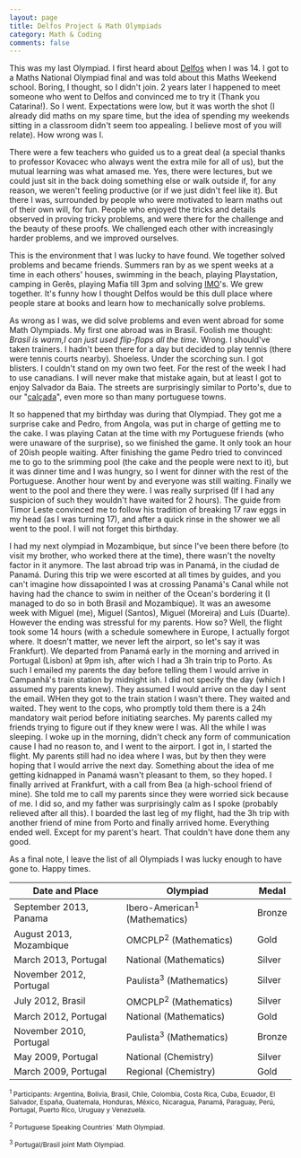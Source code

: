```yaml
---
layout: page
title: Delfos Project & Math Olympiads
category: Math & Coding
comments: false
---
```


This was my last Olympiad. I first heard about [Delfos](http://www.uc.pt/fctuc/dmat/delfos) when I was 14. I got to a Maths National Olympiad final and was told about this Maths Weekend school. Boring, I thought, so I didn't join. 2 years later I happened to meet someone who went to Delfos and convinced me to try it (Thank you Catarina!). So I went. Expectations were low, but it was worth the shot (I already did maths on my spare time, but the idea of spending my weekends sitting in a classroom didn't seem too appealing. I believe most of you will relate). How wrong was I.
<!--excerpt ends here-->
There were a few teachers who guided us to a great deal (a special thanks to professor Kovacec who always went the extra mile for all of us), but the mutual learning was what amased me. Yes, there were lectures, but we could just sit in the back doing something else or walk outside if, for any reason, we weren't feeling productive (or if we just didn't feel like it). But there I was, surrounded by people who were motivated to learn maths out of their own will, for fun. People who enjoyed the tricks and details observed in proving tricky problems, and were there for the challenge and the beauty of these proofs. We challenged each other with increasingly harder problems, and we improved ourselves.

This is the environment that I was lucky to have found. We together solved problems and became friends. Summers ran by as we spent weeks at a time in each others' houses, swimming in the beach, playing Playstation, camping in Gerês, playing Mafia till 3pm and solving [IMO](http://www.imo-official.org/)'s. We grew together. It's funny how I thought Delfos would be this dull place where people stare at books and learn how to mechanically solve problems.

As wrong as I was, we did solve problems and even went abroad for some Math Olympiads. My first one abroad was in Brasil. Foolish me thought:  <em>Brasil is warm,I can just used flip-flops all the time</em>. Wrong. I should've taken trainers. I hadn't been there for a day but decided to play tennis (there were tennis courts nearby). Shoeless. Under the scorching sun. I got blisters. I couldn't stand on my own two feet. For the rest of the week I had to use canadians. I will never make that mistake again, but at least I got to enjoy Salvador da Baia. The streets are surprisingly similar to Porto's, due to our "[calçada](https://en.wikipedia.org/wiki/Portuguese_pavement)", even more so than many portuguese towns.

It so happened that my birthday was during that Olympiad. They got me a surprise cake and Pedro, from Angola, was put in charge of getting me to the cake. I was playing Catan at the time with my Portuguese friends (who were unaware of the surprise), so we finished the game. It only took an hour of 20ish people waiting. After finishing the game Pedro tried to convinced me to go to the srimming pool (the cake and the people were next to it), but it was dinner time and I was hungry, so I went for dinner with the rest of the Portuguese. Another hour went by and everyone was still waiting. Finally we went to the pool and there they were. I was really surprised (If I had any suspicion of such they wouldn't have waited for 2 hours). The guide from Timor Leste convinced me to follow his tradition of breaking 17 raw eggs in my head (as I was turning 17), and after a quick rinse in the shower we all went to the pool. I will not forget this birthday.

I had my next olympiad in Mozambique, but since I've been there before (to visit my brother, who worked there at the time), there wasn't the novelty factor in it anymore. The last abroad trip was in Panamá, in the ciudad de Panamá. During this trip we were escorted at all times by guides, and you can't imagine how dissapointed I was at crossing Panamá's Canal while not having had the chance to swim in neither of the Ocean's bordering it (I managed to do so in both Brasil and Mozambique). It was an awesome week with Miguel (me), Miguel (Santos), Miguel (Moreira) and Luís (Duarte). However the ending was stressful for my parents. How so? Well, the flight took some 14 hours (with a schedule somewhere in Europe, I actually forgot where. It doesn't matter, we never left the airport, so let's say it was Frankfurt). We departed from Panamá early in the morning and arrived in Portugal (Lisbon) at 9pm ish, after wich I had a 3h train trip to Porto. As such I emailed my parents the day before telling them I would arrive in Campanhã's train station by midnight ish. I did not specify the day (which I assumed my parents knew). They assumed I would arrive on the day I sent the email. WHen they got to the train station I wasn't there. They waited and waited. They went to the cops, who promptly told them there is a 24h mandatory wait period before initiating searches. My parents called my friends trying to figure out if they knew were I was. All the while I was sleeping. I woke up in the morning, didn't check any form of communication cause I had no reason to, and I went to the airport. I got in, I started the flight. My parents still had no idea where I was, but by then they were hoping that I would arrive the next day. Something about the idea of me getting kidnapped in Panamá wasn't pleasant to them, so they hoped. I finally arrived at Frankfurt, with a call from Bea (a high-school friend of mine). She told me to call my parents since they were worried sick because of me. I did so, and my father was surprisingly calm as I spoke (probably relieved after all this). I boarded the last leg of my flight, had the 3h trip with another friend of mine from Porto and finally arrived home. Everything ended well. Except for my parent's heart. That couldn't have done them any good.

As a final note, I leave the list of all Olympiads I was lucky enough to have gone to. Happy times.

<table>
  <thead>
    <tr>
      <th>Date and Place</th>
      <th>Olympiad</th>
      <th>Medal</th>
    </tr>
  </thead>
  <tbody>
    <tr>
      <td>September 2013, Panama</td>
      <td>Ibero-American<sup>1</sup> (Mathematics)</td>
      <td>Bronze</td>
    </tr>
    <tr>
      <td>August 2013, Mozambique</td>
      <td>OMCPLP<sup>2</sup> (Mathematics)</td>
      <td>Gold</td>
    </tr>
    <tr>
      <td>March 2013, Portugal</td>
      <td>National (Mathematics)</td>
      <td>Silver</td>
    </tr>
    <tr>
      <td>November 2012, Portugal</td>
      <td>Paulista<sup>3</sup> (Mathematics)</td>
      <td>Silver</td>
    </tr>
    <tr>
      <td>July 2012, Brasil</td>
      <td>OMCPLP<sup>2</sup> (Mathematics)</td>
      <td>Silver</td>
    </tr>
    <tr>
      <td>March 2012, Portugal</td>
      <td>National (Mathematics)</td>
      <td>Gold</td>
    </tr>
    <tr>
      <td>November 2010, Portugal</td>
      <td>Paulista<sup>3</sup> (Mathematics)</td>
      <td>Bronze</td>
    </tr>
    <tr>
      <td>May 2009, Portugal</td>
      <td>National (Chemistry)</td>
      <td>Silver</td>
    </tr>
    <tr>
      <td>March 2009, Portugal</td>
      <td>Regional (Chemistry)</td>
      <td>Gold</td>
    </tr>
  </tbody>
</table>

<sub><sup>1</sup> Participants: Argentina, Bolivia, Brasil, Chile, Colombia, Costa Rica, Cuba, Ecuador, El Salvador, España, Guatemala, Honduras, México, Nicaragua, Panamá, Paraguay, Perú, Portugal, Puerto Rico, Uruguay y Venezuela.</sub>

<sub><sup>2</sup> Portuguese Speaking Countries´ Math Olympiad.</sub>

<sub><sup>3</sup> Portugal/Brasil joint Math Olympiad.</sub>